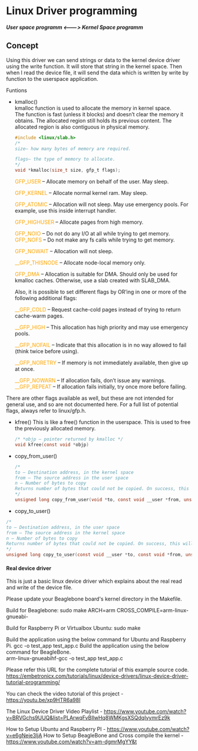 <style>
r {color: red }
b {color: blue }
g {color: green }
y {color: yellow }
o {color: orange }
</style>

# Linux Driver programming 
 
 ___User space programm <---> Kernel Space programm___

## Concept
Using this driver we can send strings or data to the kernel device driver using the write function. It will store that string in the kernel space. Then when I read the device file, it will send the data which is written by write by function to the userspace application.

Funtions
* kmalloc()  
	kmalloc function is used to allocate the memory in kernel space.  
	The function is fast (unless it blocks) and doesn’t clear the memory it obtains. The allocated region still holds its previous content. The allocated region is also contiguous in physical memory.
	```c
	#include <linux/slab.h>
	/*
	size– how many bytes of memory are required.

	flags– the type of memory to allocate.
	*/
	void *kmalloc(size_t size, gfp_t flags);
	```
	<o>GFP_USER</o> – Allocate memory on behalf of the user. May sleep.

	<o>GFP_KERNEL</o> – Allocate normal kernel ram. May sleep.

	<o>GFP_ATOMIC</o> – Allocation will not sleep. May use emergency pools. For example, use this inside interrupt handler.

	<o>GFP_HIGHUSER</o> – Allocate pages from high memory.

	<o>GFP_NOIO</o> – Do not do any I/O at all while trying to get memory.
	<o>GFP_NOFS</o> – Do not make any fs calls while trying to get memory.

	<o>GFP_NOWAIT</o> – Allocation will not sleep.

	<o>__GFP_THISNODE</o> – Allocate node-local memory only.

	<o>GFP_DMA</o> – Allocation is suitable for DMA. Should only be used for kmalloc caches. Otherwise, use a slab created with SLAB_DMA.

	Also, it is possible to set different flags by OR’ing in one or more of the following additional flags:

	<o>__GFP_COLD</o> – Request cache-cold pages instead of trying to return cache-warm pages.

	<o>__GFP_HIGH</o> – This allocation has high priority and may use emergency pools.

	<o>__GFP_NOFAIL</o> – Indicate that this allocation is in no way allowed to fail (think twice before using).

	<o>__GFP_NORETRY</o> – If memory is not immediately available, then give up at once.

	<o>__GFP_NOWARN</o> – If allocation fails, don’t issue any warnings.
	<o>__GFP_REPEAT</o> – If allocation fails initially, try once more before failing.

There are other flags available as well, but these are not intended for general use, and so are not documented here. For a full list of potential flags, always refer to linux/gfp.h.

* kfree()
	This is like a free() function in the userspace. This is used to free the previously allocated memory.
	```c
	/* *objp – pointer returned by kmalloc */
	void kfree(const void *objp)
	```
* copy_from_user()
	```c
	/*
	to – Destination address, in the kernel space
	from – The source address in the user space
	n – Number of bytes to copy
	Returns number of bytes that could not be copied. On success, this will be zero.
	*/
	unsigned long copy_from_user(void *to, const void __user *from, unsigned long  n);
	```
* copy_to_user()
```c
/*
to – Destination address, in the user space
from – The source address in the kernel space
n – Number of bytes to copy
Returns number of bytes that could not be copied. On success, this will be zero
*/
unsigned long copy_to_user(const void __user *to, const void *from, unsigned long  n);
```











#### Real device driver

This is just a basic linux device driver which explains about the real read and write of the device file.

Please update your Beaglebone board's kernel directory in the Makefile.

Build for Beaglebone:
	sudo make ARCH=arm CROSS_COMPILE=arm-linux-gnueabi-

Build for Raspberry Pi or Virtualbox Ubuntu:
	sudo make

Build the application using the below command for Ubuntu and Raspberry Pi.
		gcc -o test_app test_app.c
Build the application using the below command for BeagleBone.	
		arm-linux-gnueabihf-gcc -o test_app test_app.c


Please refer this URL for the complete tutorial of this example source code.
https://embetronicx.com/tutorials/linux/device-drivers/linux-device-driver-tutorial-programming/

You can check the video tutorial of this project - https://youtu.be/xp9HTR6a98I

The Linux Device Driver Video Playlist - https://www.youtube.com/watch?v=BRVGchs9UUQ&list=PLArwqFvBIlwHq8WMKgsXSQdqIvymrEz9k

How to Setup Ubuntu and Raspberry PI - https://www.youtube.com/watch?v=e6gNeje3ljA
How to Setup BeagleBone and Cross compile the kernel - https://www.youtube.com/watch?v=am-dgmrMgYY&t 
